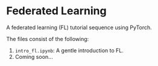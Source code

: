 # Federated Learning
A federated learning (FL) tutorial sequence using PyTorch. 

The files consist of the following: 
1. ```intro_fl.ipynb```: A gentle introduction to FL.
2. Coming soon...